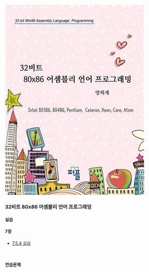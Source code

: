 <img src="image/book.jpg"/>
<br/>

### 32비트 80x86 어셈블리 언어 프로그래밍

#### 실습
#### 7장
- [7.5.4 실습](/Chapter07/Training7.5.4)

<br/>

#### 연습문제